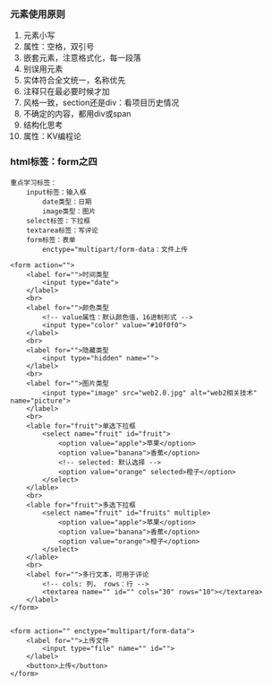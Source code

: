 ### 元素使用原则 ###
1. 元素小写
2. 属性：空格，双引号
3. 嵌套元素，注意格式化，每一段落
4. 别误用元素
5. 实体符合全文统一，名称优先
6. 注释只在最必要时候才加
7. 风格一致，section还是div：看项目历史情况
8. 不确定的内容，都用div或span
9. 结构化思考
10. 属性：KV编程论

### html标签：form之四 ###

	重点学习标签：
		input标签：输入框
			date类型：日期
			image类型：图片
		select标签：下拉框
		textarea标签：写评论
		form标签：表单
			enctype="multipart/form-data：文件上传

	<form action="">
        <label for="">时间类型
            <input type="date">
        </label>
        <br>
        <label for="">颜色类型
            <!-- value属性：默认颜色值，16进制形式 -->
            <input type="color" value="#10f0f0">
        </label>
        <br>
        <label for="">隐藏类型
            <input type="hidden" name="">
        </label>
        <br>
        <label for="">图片类型
            <input type="image" src="web2.0.jpg" alt="web2相关技术" name="picture">
        </label>
        <br>
        <lable for="fruit">单选下拉框
            <select name="fruit" id="fruit">
                <option value="apple">苹果</option>
                <option value="banana">香蕉</option>
                <!-- selected: 默认选择 -->
                <option value="orange" selected>橙子</option>
            </select>
        </lable>
        <br>
        <lable for="fruit">多选下拉框
            <select name="fruit" id="fruits" multiple>
                <option value="apple">苹果</option>
                <option value="banana">香蕉</option>
                <option value="orange">橙子</option>
            </select>
        </lable>
        <br>
        <label for="">多行文本，可用于评论
            <!-- cols: 列， rows：行 -->
            <textarea name="" id="" cols="30" rows="10"></textarea>
        </label>
    </form>


	<form action="" enctype="multipart/form-data">
        <label for="">上传文件
            <input type="file" name="" id="">
        </label>
        <button>上传</button>
    </form>